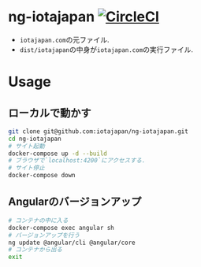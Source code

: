 # ng-iotajapan [![CircleCI](https://circleci.com/gh/iotajapan/ng-iotajapan/tree/master.svg?style=svg)](https://circleci.com/gh/iotajapan/ng-iotajapan/tree/master)
- `iotajapan.com`の元ファイル.
- `dist/iotajapan`の中身が`iotajapan.com`の実行ファイル.

# Usage
## ローカルで動かす
```bash
git clone git@github.com:iotajapan/ng-iotajapan.git
cd ng-iotajapan
# サイト起動
docker-compose up -d --build
# ブラウザで`localhost:4200`にアクセスする.
# サイト停止
docker-compose down
```

## Angularのバージョンアップ
```bash
# コンテナの中に入る
docker-compose exec angular sh
# バージョンアップを行う
ng update @angular/cli @angular/core
# コンテナから出る
exit
```
